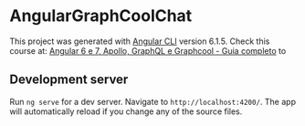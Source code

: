 # AngularGraphCoolChat

This project was generated with [Angular CLI](https://github.com/angular/angular-cli) version 6.1.5.
Check this course at:  [Angular 6 e 7, Apollo, GraphQL e Graphcool - Guia completo](https://www.udemy.com/curso-completo-de-angular-apollo-e-graphql) to 



## Development server

Run `ng serve` for a dev server. Navigate to `http://localhost:4200/`. The app will automatically reload if you change any of the source files.
